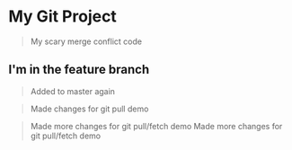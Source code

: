 # My Git Project

> My scary merge conflict code

## I'm in the feature branch

> Added to master again

> Made changes for git pull demo

> Made more changes for git pull/fetch demo
> Made more changes for git pull/fetch demo
